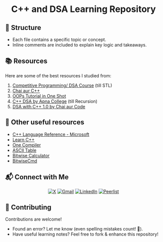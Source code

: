 <h1 align="center">C++ and DSA Learning Repository</h1>

## 📂 Structure
- Each file contains a specific topic or concept.
- Inline comments are included to explain key logic and takeaways.

## 📚 Resources
Here are some of the best resources I studied from: 

1. [Competitive Programming/ DSA Course](https://www.youtube.com/playlist?list=PLauivoElc3ggagradg8MfOZreCMmXMmJ-) (till STL)
2. [Chai aur C++](https://www.youtube.com/playlist?list=PLu71SKxNbfoCPfgKZS8UE0MDuwiKvL8zi)
4. [OOPs Tutorial in One Shot](https://www.youtube.com/watch?v=mlIUKyZIUUU)
3. [C++ DSA by Apna College](https://www.apnacollege.in/course/cpp-dsa) (till Recursion)
5. [DSA with C++ 1.0 by Chai aur Code](https://courses.chaicode.com/learn/batch/DSA-with-Cpp-1)

## 🔗 Other useful resources
- [C++ Language Reference - Microsoft](https://learn.microsoft.com/en-us/cpp/cpp/cpp-language-reference?view=msvc-170)
- [Learn C++](https://www.learncpp.com/)
- [One Compiler](https://onecompiler.com/cpp)
- [ASCII Table](https://www.asciitable.com/)
- [Bitwise Calculator](https://tc39.es/ecma262/)
- [BitwiseCmd](https://bitwisecmd.com/)

## 📬 Connect with Me  
  
<div align="center">

[![X](https://img.shields.io/badge/X-%23000000.svg?logo=X&logoColor=white)](https://twitter.com/VishalKapgate)
[![Gmail](https://img.shields.io/badge/Gmail-D14836?logo=gmail&logoColor=white)](mailto:vishaldk26@gmail.com)
[![LinkedIn](https://custom-icon-badges.demolab.com/badge/LinkedIn-0A66C2?logo=linkedin-white&logoColor=fff)](https://linkedin.com/in/vishalkapgate)
[![Peerlist](https://img.shields.io/badge/-Peerlist-00AA45?style=flat&logo=peerlist&logoColor=white)](https://peerlist.io/vishalkapgate)

</div>

## 🤝 Contributing
Contributions are welcome!  

- Found an error? Let me know (even spelling mistakes count! 📝).  
- Have useful learning notes? Feel free to fork & enhance this repository!
